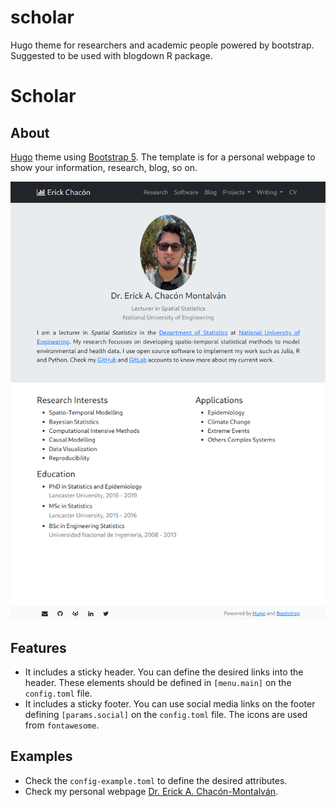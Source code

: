 # scholar
Hugo theme for researchers and academic people powered by bootstrap. Suggested to be used with blogdown R package.

# Scholar

## About

[Hugo](https://gohugo.io/) theme using [Bootstrap
5](https://getbootstrap.com/). The template is for a personal webpage to show
your information, research, blog, so on.

![Webpage example](web-example.png)


## Features

- It includes a sticky header. You can define the desired links into the
  header. These elements should be defined in `[menu.main]` on the
  `config.toml` file.
- It includes a sticky footer. You can use social media links on the footer
  defining `[params.social]` on the `config.toml` file. The icons are used from
  `fontawesome`.

## Examples

- Check the `config-example.toml` to define the desired attributes.
- Check my personal webpage [Dr. Erick A. Chacón-Montalván](https://erickchacon.gitlab.io/).
